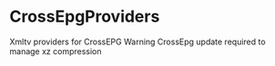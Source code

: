# CrossEpgProviders
Xmltv providers for CrossEPG
Warning CrossEpg update required to manage xz compression
